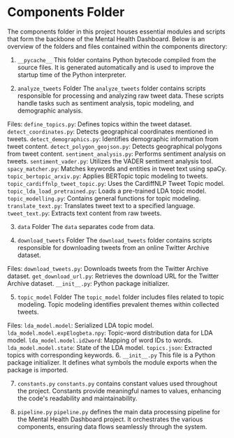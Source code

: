 # Components Folder
The components folder in this project houses essential modules and scripts that form the backbone of the Mental Health Dashboard. Below is an overview of the folders and files contained within the components directory:

1. `__pycache__`
This folder contains Python bytecode compiled from the source files. It is generated automatically and is used to improve the startup time of the Python interpreter.

2. `analyze_tweets` Folder
The `analyze_tweets` folder contains scripts responsible for processing and analyzing raw tweet data. These scripts handle tasks such as sentiment analysis, topic modeling, and demographic analysis.

Files:
`define_topics.py`: Defines topics within the tweet dataset.
`detect_coordinates.py`: Detects geographical coordinates mentioned in tweets.
`detect_demographics.py`: Identifies demographic information from tweet content.
`detect_polygon_geojson.py`: Detects geographical polygons from tweet content.
`sentiment_analysis.py`: Performs sentiment analysis on tweets.
`sentiment_vader.py`: Utilizes the VADER sentiment analysis tool.
`spacy_matcher.py`: Matches keywords and entities in tweet text using spaCy.
`topic_bertopic_arxiv.py`: Applies BERTopic topic modeling to tweets.
`topic_cardiffnlp_tweet_topic.py`: Uses the CardiffNLP Tweet Topic model.
`topic_lda_load_pretrained.py`: Loads a pre-trained LDA topic model.
`topic_modelling.py`: Contains general functions for topic modeling.
`translate_text.py`: Translates tweet text to a specified language.
`tweet_text.py`: Extracts text content from raw tweets.

3. `data` Folder
The `data` separates code from data.

4. `download_tweets` Folder
The `download_tweets` folder contains scripts responsible for downloading tweets from an online Twitter Archive dataset.

Files:
`download_tweets.py`: Downloads tweets from the Twitter Archive dataset.
`get_download_url.py`: Retrieves the download URL for the Twitter Archive dataset.
`__init__.py`: Python package initializer.

5. `topic_model` Folder
The `topic_model` folder includes files related to topic modeling. Topic modeling identifies prevalent themes within collected tweets.

Files:
`lda_model.model`: Serialized LDA topic model.
`lda_model.model.expElogbeta.npy`: Topic-word distribution data for LDA model.
`lda_model.model.id2word`: Mapping of word IDs to words.
`lda_model.model.state`: State of the LDA model.
`topics.json`: Extracted topics with corresponding keywords.
6. `__init__.py`
This file is a Python package initializer. It defines what symbols the module exports when the package is imported.

7. `constants.py`
`constants.py` contains constant values used throughout the project. Constants provide meaningful names to values, enhancing the code's readability and maintainability.

8. `pipeline.py`
`pipeline.py` defines the main data processing pipeline for the Mental Health Dashboard project. It orchestrates the various components, ensuring data flows seamlessly through the system.

